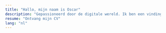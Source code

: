 ```yaml
---
title: "Hallo, mijn naam is Oscar"
description: "Gepassioneerd door de digitale wereld. Ik ben een vindingrijk en nieuwsgierig persoon die graag nieuwe technologieën leert kennen en zich verder wil verdiepen in de sector. Op zoek naar nieuwe mogelijkheden om als persoon te blijven groeien."
resume: "Ontvang mijn CV"
lang: "nl"
---
```

